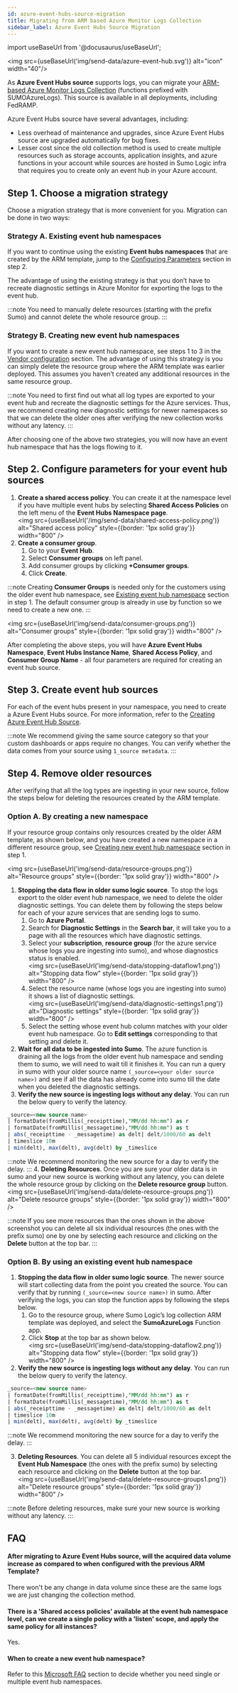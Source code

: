 ```yaml
---
id: azure-event-hubs-source-migration
title: Migrating from ARM based Azure Monitor Logs Collection
sidebar_label: Azure Event Hubs Source Migration
---
```


import useBaseUrl from '@docusaurus/useBaseUrl';

<img src={useBaseUrl('img/send-data/azure-event-hub.svg')} alt="icon" width="40"/>

As **Azure Event Hubs source** supports logs, you can migrate your [ARM-based Azure Monitor Logs Collection](/docs/send-data/collect-from-other-data-sources/azure-monitoring/ms-azure-event-hubs-source) (functions prefixed with SUMOAzureLogs). This source is available in all deployments, including FedRAMP.

Azure Event Hubs source have several advantages, including:
* Less overhead of maintenance and upgrades, since Azure Event Hubs source are upgraded automatically for bug fixes.
* Lesser cost since the old collection method is used to create multiple resources such as storage accounts, application insights, and azure functions in your account while sources are hosted in Sumo Logic infra that requires you to create only an event hub in your Azure account.

## Step 1. Choose a migration strategy

Choose a migration strategy that is more convenient for you. Migration can be done in two ways:

### Strategy A. Existing event hub namespaces

If you want to continue using the existing **Event hubs namespaces** that are created by the ARM template, jump to the [Configuring Parameters](#step-2-configure-parameters-for-your-event-hub-sources) section in step 2.

The advantage of using the existing strategy is that you don’t have to recreate diagnostic settings in Azure Monitor for exporting the logs to the event hub.

:::note
You need to manually delete resources (starting with the prefix Sumo) and cannot delete the whole resource group.
:::

### Strategy B. Creating new event hub namespaces

If you want to create a new event hub namespace, see steps 1 to 3 in the [Vendor configuration](/docs/send-data/collect-from-other-data-sources/azure-monitoring/ms-azure-event-hubs-source/#vendor-configuration) section. The advantage of using this strategy is you can simply delete the resource group where the ARM template was earlier deployed. This assumes you haven’t created any additional resources in the same resource group.

:::note
You need to first find out what all log types are exported to your event hub and recreate the diagnostic settings for the Azure services. Thus, we recommend creating new diagnostic settings for newer namespaces so that we can delete the older ones after verifying the new collection works without any latency.
:::

After choosing one of the above two strategies, you will now have an event hub namespace that has the logs flowing to it.

## Step 2. Configure parameters for your event hub sources

1. **Create a shared access policy**. You can create it at the namespace level if you have multiple event hubs by selecting **Shared Access Policies** on the left menu of the **Event Hubs Namespace page**.<br/><img src={useBaseUrl('/img/send-data/shared-access-policy.png')} alt="Shared access policy" style={{border: '1px solid gray'}} width="800" />
2. **Create a consumer group**.
   1. Go to your **Event Hub**.
   2. Select **Consumer groups** on left panel.
   3. Add consumer groups by clicking **+Consumer groups**.
   4. Click **Create**.

:::note
Creating **Consumer Groups** is needed only for the customers using the older event hub namespace, see [Existing event hub namespace](#strategy-a-existing-event-hub-namespaces) section in step 1. The default consumer group is already in use by function so we need to create a new one.
:::

<img src={useBaseUrl('img/send-data/consumer-groups.png')} alt="Consumer groups" style={{border: '1px solid gray'}} width="800" />

After completing the above steps, you will have **Azure Event Hubs Namespace**, **Event Hubs Instance Name**, **Shared Access Policy**, and **Consumer Group Name** - all four parameters are required for creating an event hub source.

## Step 3. Create event hub sources

For each of the event hubs present in your namespace, you need to create a Azure Event Hubs source. For more information, refer to the [Creating Azure Event Hub Source](/docs/send-data/collect-from-other-data-sources/azure-monitoring/ms-azure-event-hubs-source).

:::note
We recommend giving the same source category so that your custom dashboards or apps require no changes. You can verify whether the data comes from your source using `1_source metadata`.
:::

## Step 4. Remove older resources

After verifying that all the log types are ingesting in your new source, follow the steps below for deleting the resources created by the ARM template.

### Option A. By creating a new namespace

If your resource group contains only resources created by the older ARM template, as shown below, and you have created a new namespace in a different resource group, see [Creating new event hub namespace](#strategy-b-creating-new-event-hub-namespaces) section in step 1.

 <img src={useBaseUrl('img/send-data/resource-groups.png')} alt="Resource groups" style={{border: '1px solid gray'}} width="800" />

1. **Stopping the data flow in older sumo logic source**. To stop the logs export to the older event hub namespace, we need to delete the older diagnostic settings. You can delete them by following the steps below for each of your azure services that are sending logs to sumo.
   1. Go to **Azure Portal**.
   2. Search for **Diagnostic Settings** in the **Search bar**, it will take you to a page with all the resources which have diagnostic settings.
   3. Select your **subscription**, **resource group** (for the azure service whose logs you are ingesting into sumo), and whose diagnostics status is enabled.<br/><img src={useBaseUrl('img/send-data/stopping-dataflow1.png')} alt="Stopping data flow" style={{border: '1px solid gray'}} width="800" />
   4. Select the resource name (whose logs you are ingesting into sumo) it shows a list of diagnostic settings.<br/><img src={useBaseUrl('img/send-data/diagnostic-settings1.png')} alt="Diagnostic settings" style={{border: '1px solid gray'}} width="800" />
   5. Select the setting whose event hub column matches with your older event hub namespace. Go to **Edit settings** corresponding to that setting and delete it.
 2. **Wait for all data to be ingested into Sumo**. The azure function is draining all the logs from the older event hub namespace and sending them to sumo, we will need to wait till it finishes it. You can run a query in sumo with your older source name `(_source=<your older source name>)` and see if all the data has already come into sumo till the date when you deleted the diagnostic settings.
 3. **Verify the new source is ingesting logs without any delay**. You can run the below query to verify the latency.
  ```sql
  _source=<new source name>
 | formatDate(fromMillis(_receipttime),"MM/dd hh:mm") as r
 | formatDate(fromMillis(_messagetime),"MM/dd hh:mm") as t
 | abs(_receipttime - _messagetime) as delt| delt/1000/60 as delt
 | timeslice 10m
 | min(delt), max(delt), avg(delt) by _timeslice
 ```
 :::note
 We recommend monitoring the new source for a day to verify the delay.
 :::
 4. **Deleting Resources**. Once you are sure your older data is in sumo and your new source is working without any latency, you can delete the whole resource group by clicking on the **Delete resource group** button.<br/><img src={useBaseUrl('img/send-data/delete-resource-groups.png')} alt="Delete resource groups" style={{border: '1px solid gray'}} width="800" />

 :::note
 If you see more resources than the ones shown in the above screenshot you can delete all six individual resources (the ones with the prefix sumo) one by one by selecting each resource and clicking on the **Delete** button at the top bar.
 :::


### Option B. By using an existing event hub namespace

 1. **Stopping the data flow in older sumo logic source**. The newer source will start collecting data from the point you created the source. You can verify that by running `(_source=<new source name>)` in sumo. After verifying the logs, you can stop the function apps by following the steps below.
    1. Go to the resource group, where Sumo Logic’s log collection ARM template was deployed, and select the **SumoAzureLogs** Function app.
    2. Click **Stop** at the top bar as shown below.<br/><img src={useBaseUrl('img/send-data/stopping-dataflow2.png')} alt="Stopping data flow" style={{border: '1px solid gray'}} width="800" />
 2. **Verify the new source is ingesting logs without any delay**. You can run the below query to verify the latency.
  ```sql
  _source=<new source name>
  | formatDate(fromMillis(_receipttime),"MM/dd hh:mm") as r
  | formatDate(fromMillis(_messagetime),"MM/dd hh:mm") as t
  | abs(_receipttime - _messagetime) as delt| delt/1000/60 as delt
  | timeslice 10m
  | min(delt), max(delt), avg(delt) by _timeslice
  ```

 :::note
 We recommend monitoring the new source for a day to verify the delay.
 :::

 3. **Deleting Resources**. You can delete all 5 individual resources except the **Event Hub Namespace** (the ones with the prefix sumo) by selecting each resource and clicking on the **Delete** button at the top bar.<br/><img src={useBaseUrl('img/send-data/delete-resource-groups1.png')} alt="Delete resource groups" style={{border: '1px solid gray'}} width="800" />

 :::note
 Before deleting resources, make sure your new source is working without any latency.
 :::


## FAQ

#### After migrating to Azure Event Hubs source, will the acquired data volume increase as compared to when configured with the previous ARM Template?

There won't be any change in data volume since these are the same logs we are just changing the collection method.

#### There is a 'Shared access policies' available at the event hub namespace level, can we create a single policy with a 'listen' scope, and apply the same policy for all instances?

Yes.

#### When to create a new event hub namespace?

Refer to this [Microsoft FAQ](https://learn.microsoft.com/en-us/azure/event-hubs/event-hubs-faq#when-do-i-create-a-new-namespace-vs--use-an-existing-namespace-docs) section to decide whether you need single or multiple event hub namespaces.
